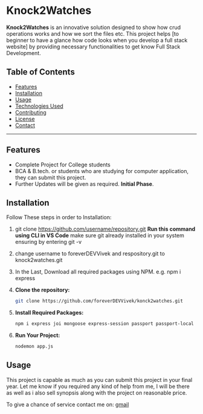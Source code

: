 # Knock2Watches

**Knock2Watches** is an innovative solution designed to show how crud operations works and how we sort the files etc. This project helps [to beginner to have a glance how code looks when you develop a full stack website] by providing necessary functionalities to get know Full Stack Development.

## Table of Contents

- [Features](#features)
- [Installation](#installation)
- [Usage](#usage)
- [Technologies Used](#technologies-used)
- [Contributing](#contributing)
- [License](#license)
- [Contact](#contact)

---

## Features

- Complete Project for College students
- BCA & B.tech. or students who are studying for computer application, they can submit this project.
- Further Updates will be given as required. **Initial Phase**.

## Installation

Follow These steps in order to Installation:
1. git clone https://github.com/username/repository.git  **Run this command using CLI in VS Code** make sure git already installed in your system ensuring by entering git -v
2. change username to foreverDEVVivek and respository.git to knock2watches.git
3. In the Last, Download all required packages using NPM.  e.g. npm i express


1. **Clone the repository:**

   ```bash
   git clone https://github.com/foreverDEVVivek/konck2watches.git

2. **Install Required Packages:**
    ```bash
    npm i express joi mongoose express-session passport passport-local passport-local-mongoose connect-flash ejs-mate method-override dotenv nodemon

3. **Run Your Project:**
    ```bash
    nodemon app.js

## Usage 

This project is capable as much as you can submit this project in your final year. Let me know if you required any kind of help from me, I will be there as well as i also 
sell synopsis along with the project on reasonable price.

To give a chance of service contact me on:
[gmail](spareg1234@gmail.com)
